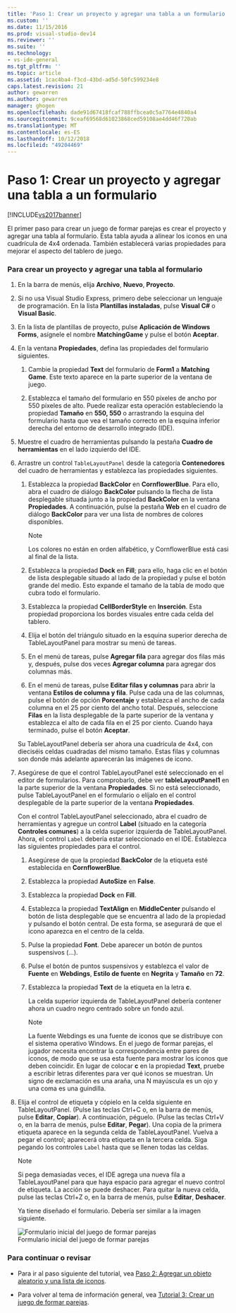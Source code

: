 ```yaml
---
title: 'Paso 1: Crear un proyecto y agregar una tabla a un formulario | Microsoft Docs'
ms.custom: ''
ms.date: 11/15/2016
ms.prod: visual-studio-dev14
ms.reviewer: ''
ms.suite: ''
ms.technology:
- vs-ide-general
ms.tgt_pltfrm: ''
ms.topic: article
ms.assetid: 1cac4ba4-f3cd-43bd-ad5d-50fc599234e8
caps.latest.revision: 21
author: gewarren
ms.author: gewarren
manager: ghogen
ms.openlocfilehash: dade91d67418fcaf788ffbcea0c5a7764e4840a4
ms.sourcegitcommit: 9ceaf69568d61023868ced59108ae4dd46f720ab
ms.translationtype: MT
ms.contentlocale: es-ES
ms.lasthandoff: 10/12/2018
ms.locfileid: "49204469"
---
```

# <a name="step-1-create-a-project-and-add-a-table-to-your-form"></a>Paso 1: Crear un proyecto y agregar una tabla a un formulario
[!INCLUDE[vs2017banner](../includes/vs2017banner.md)]

El primer paso para crear un juego de formar parejas es crear el proyecto y agregar una tabla al formulario. Esta tabla ayuda a alinear los iconos en una cuadrícula de 4x4 ordenada. También establecerá varias propiedades para mejorar el aspecto del tablero de juego.  
  
### <a name="to-create-a-project-and-add-a-table-to-your-form"></a>Para crear un proyecto y agregar una tabla al formulario  
  
1.  En la barra de menús, elija **Archivo**, **Nuevo**, **Proyecto**.  
  
2.  Si no usa Visual Studio Express, primero debe seleccionar un lenguaje de programación. En la lista **Plantillas instaladas**, pulse **Visual C#** o **Visual Basic**.  
  
3.  En la lista de plantillas de proyecto, pulse **Aplicación de Windows Forms**, asígnele el nombre **MatchingGame** y pulse el botón **Aceptar**.  
  
4.  En la ventana **Propiedades**, defina las propiedades del formulario siguientes.  
  
    1.  Cambie la propiedad **Text** del formulario de **Form1** a **Matching Game**. Este texto aparece en la parte superior de la ventana de juego.  
  
    2.  Establezca el tamaño del formulario en 550 píxeles de ancho por 550 píxeles de alto. Puede realizar esta operación estableciendo la propiedad **Tamaño** en **550, 550** o arrastrando la esquina del formulario hasta que vea el tamaño correcto en la esquina inferior derecha del entorno de desarrollo integrado (IDE).  
  
5.  Muestre el cuadro de herramientas pulsando la pestaña **Cuadro de herramientas** en el lado izquierdo del IDE.  
  
6.  Arrastre un control `TableLayoutPanel` desde la categoría **Contenedores** del cuadro de herramientas y establezca las propiedades siguientes.  
  
    1.  Establezca la propiedad **BackColor** en **CornflowerBlue**. Para ello, abra el cuadro de diálogo **BackColor** pulsando la flecha de lista desplegable situada junto a la propiedad **BackColor** en la ventana **Propiedades**.  A continuación, pulse la pestaña **Web** en el cuadro de diálogo **BackColor** para ver una lista de nombres de colores disponibles.  
  
        > [!NOTE]
        >  Los colores no están en orden alfabético, y CornflowerBlue está casi al final de la lista.  
  
    2.  Establezca la propiedad **Dock** en **Fill**; para ello, haga clic en el botón de lista desplegable situado al lado de la propiedad y pulse el botón grande del medio. Esto expande el tamaño de la tabla de modo que cubra todo el formulario.  
  
    3.  Establezca la propiedad **CellBorderStyle** en **Inserción**. Esta propiedad proporciona los bordes visuales entre cada celda del tablero.  
  
    4.  Elija el botón del triángulo situado en la esquina superior derecha de TableLayoutPanel para mostrar su menú de tareas.  
  
    5.  En el menú de tareas, pulse **Agregar fila** para agregar dos filas más y, después, pulse dos veces **Agregar columna** para agregar dos columnas más.  
  
    6.  En el menú de tareas, pulse **Editar filas y columnas** para abrir la ventana **Estilos de columna y fila**. Pulse cada una de las columnas, pulse el botón de opción **Porcentaje** y establezca el ancho de cada columna en el 25 por ciento del ancho total. Después, seleccione **Filas** en la lista desplegable de la parte superior de la ventana y establezca el alto de cada fila en el 25 por ciento. Cuando haya terminado, pulse el botón **Aceptar**.  
  
     Su TableLayoutPanel debería ser ahora una cuadrícula de 4x4, con dieciséis celdas cuadradas del mismo tamaño. Estas filas y columnas son donde más adelante aparecerán las imágenes de icono.  
  
7.  Asegúrese de que el control TableLayoutPanel esté seleccionado en el editor de formularios. Para comprobarlo, debe ver **tableLayoutPanel1** en la parte superior de la ventana **Propiedades**. Si no está seleccionado, pulse TableLayoutPanel en el formulario o elíjalo en el control desplegable de la parte superior de la ventana **Propiedades**.  
  
     Con el control TableLayoutPanel seleccionado, abra el cuadro de herramientas y agregue un control **Label** (situado en la categoría **Controles comunes**) a la celda superior izquierda de TableLayoutPanel. Ahora, el control `Label` debería estar seleccionado en el IDE. Establezca las siguientes propiedades para el control.  
  
    1.  Asegúrese de que la propiedad **BackColor** de la etiqueta esté establecida en **CornflowerBlue**.  
  
    2.  Establezca la propiedad **AutoSize** en **False**.  
  
    3.  Establezca la propiedad **Dock** en **Fill**.  
  
    4.  Establezca la propiedad **TextAlign** en **MiddleCenter** pulsando el botón de lista desplegable que se encuentra al lado de la propiedad y pulsando el botón central. De esta forma, se asegurará de que el icono aparezca en el centro de la celda.  
  
    5.  Pulse la propiedad **Font**. Debe aparecer un botón de puntos suspensivos (…).  
  
    6.  Pulse el botón de puntos suspensivos y establezca el valor de **Fuente** en **Webdings**, **Estilo de fuente** en **Negrita** y **Tamaño** en **72**.  
  
    7.  Establezca la propiedad **Text** de la etiqueta en la letra **c**.  
  
         La celda superior izquierda de TableLayoutPanel debería contener ahora un cuadro negro centrado sobre un fondo azul.  
  
        > [!NOTE]
        >  La fuente Webdings es una fuente de iconos que se distribuye con el sistema operativo Windows. En el juego de formar parejas, el jugador necesita encontrar la correspondencia entre pares de iconos, de modo que se usa esta fuente para mostrar los iconos que deben coincidir. En lugar de colocar **c** en la propiedad **Text**, pruebe a escribir letras diferentes para ver qué iconos se muestran. Un signo de exclamación es una araña, una N mayúscula es un ojo y una coma es una guindilla.  
  
8.  Elija el control de etiqueta y cópielo en la celda siguiente en TableLayoutPanel. (Pulse las teclas Ctrl+C o, en la barra de menús, pulse **Editar**, **Copiar**). A continuación, péguelo. (Pulse las teclas Ctrl+V o, en la barra de menús, pulse **Editar**, **Pegar**). Una copia de la primera etiqueta aparece en la segunda celda de TableLayoutPanel. Vuelva a pegar el control; aparecerá otra etiqueta en la tercera celda. Siga pegando los controles `Label` hasta que se llenen todas las celdas.  
  
    > [!NOTE]
    >  Si pega demasiadas veces, el IDE agrega una nueva fila a TableLayoutPanel para que haya espacio para agregar el nuevo control de etiqueta. La acción se puede deshacer. Para quitar la nueva celda, pulse las teclas Ctrl+Z o, en la barra de menús, pulse **Editar**, **Deshacer**.  
  
     Ya tiene diseñado el formulario. Debería ser similar a la imagen siguiente.  
  
     ![Formulario inicial del juego de formar parejas](../ide/media/express-tut4step1.png "Express_Tut4Step1")  
Formulario inicial del juego de formar parejas  
  
### <a name="to-continue-or-review"></a>Para continuar o revisar  
  
-   Para ir al paso siguiente del tutorial, vea [Paso 2: Agregar un objeto aleatorio y una lista de iconos](../ide/step-2-add-a-random-object-and-a-list-of-icons.md).  
  
-   Para volver al tema de información general, vea [Tutorial 3: Crear un juego de formar parejas](../ide/tutorial-3-create-a-matching-game.md).



